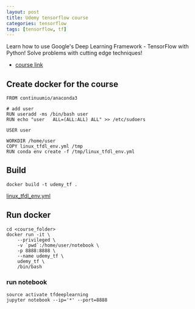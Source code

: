 ```yaml
---
layout: post
title: Udemy tensorflow course
categories: tensorflow
tags: [tensorflow, tf]
---
```

Learn how to use Google's Deep Learning Framework - TensorFlow with Python! Solve problems with cutting edge techniques!

- [course link](https://www.udemy.com/complete-guide-to-tensorflow-for-deep-learning-with-python/)


## Create docker for the course
~~~docker
FROM continuumio/anaconda3

# add user
RUN useradd -ms /bin/bash user
RUN echo "user   ALL=(ALL:ALL) ALL" >> /etc/sudoers

USER user

WORKDIR /home/user
COPY linux_tfdl_env.yml /tmp
RUN conda env create -f /tmp/linux_tfdl_env.yml

~~~

## Build
```
docker build -t udemy_tf .
```
[linux_tfdl_env.yml](/assets/blog_assets/linux_tfdl_env.yml)

## Run docker
~~~
cd <course_folder>
docker run -it \
    --privileged \
    -v `pwd`:/home/user/notebook \
    -p 8888:8888 \
    --name udemy_tf \
    udemy_tf \
    /bin/bash
~~~

### run notebook
~~~
source activate tfdeeplearning
jupyter notebook --ip='*' --port=8888
~~~
